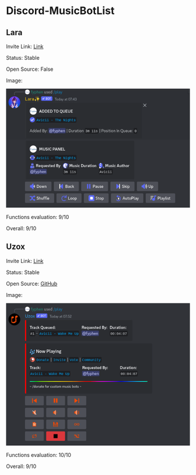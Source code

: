 # Discord-MusicBotList

## Lara
Invite Link: [Link](https://discord.com/oauth2/authorize?client_id=944016826751389717&permissions=8&scope=bot%20applications.commands)

Status: Stable

Open Source: False

Image: 

![Lara Music Panel](./images/lara/panel.png)

Functions evaluation: 9/10


Overall: 9/10

## Uzox
Invite Link: [Link](https://discord.com/oauth2/authorize?client_id=760027263046909992&permissions=8&scope=bot+applications.commands)

Status: Stable

Open Source: [GitHub](https://github.com/uzox/uzox) 

Image: 

![Uzox Music Panel](./images/uzox/panel.png)

Functions evaluation: 10/10


Overall: 9/10
